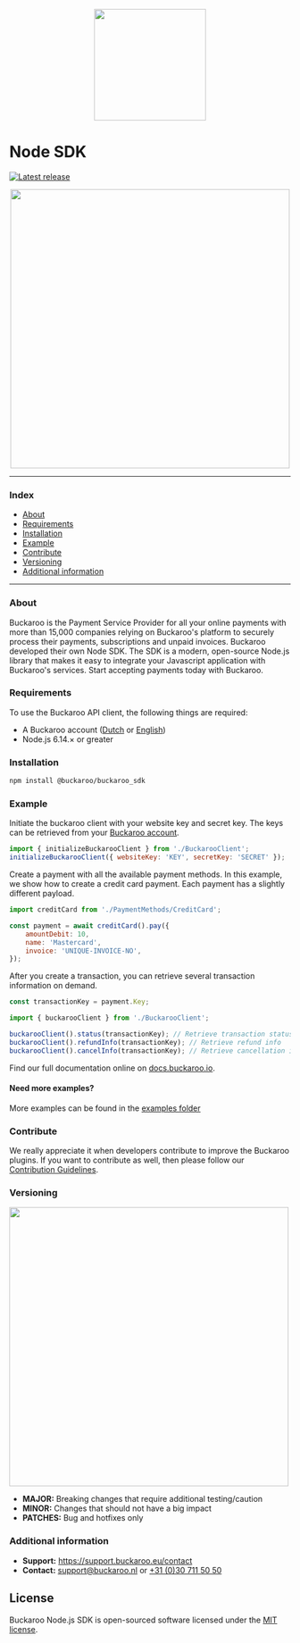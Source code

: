 <p align="center">
  <img src="https://user-images.githubusercontent.com/105488705/233078855-473c45d4-34a6-492a-a5af-05752c803f6b.png" width="200px" position="center">
</p>

# Node SDK

[![Latest release](https://badgen.net/github/release/buckaroo-it/BuckarooSDK_Node)](https://github.com/buckaroo-it/BuckarooSDK_Node/releases)

<p align="center">
  <img src="https://user-images.githubusercontent.com/7081446/233298897-30274cc8-86cc-4e6f-8200-759c801af19e.png" width="500px" position="center">
</p>

---

### Index

-   [About](#about)
-   [Requirements](#requirements)
-   [Installation](#installation)
-   [Example](#example)
-   [Contribute](#contribute)
-   [Versioning](#versioning)
-   [Additional information](#additional-information)

---

### About

Buckaroo is the Payment Service Provider for all your online payments with more than 15,000 companies relying on Buckaroo's platform to securely process their payments, subscriptions and unpaid invoices. Buckaroo developed their own Node SDK. The SDK is a modern, open-source Node.js library that makes it easy to integrate your Javascript application with Buckaroo's services. Start accepting payments today with Buckaroo.

### Requirements

To use the Buckaroo API client, the following things are required:

-   A Buckaroo account ([Dutch](https://www.buckaroo.nl/start) or [English](https://www.buckaroo.eu/solutions/request-form))
-   Node.js 6.14.× or greater

### Installation

```bash
npm install @buckaroo/buckaroo_sdk
```

### Example

Initiate the buckaroo client with your website key and secret key. The keys can be retrieved from your [Buckaroo account](https://plaza.buckaroo.nl/Login).

```javascript
import { initializeBuckarooClient } from './BuckarooClient';
initializeBuckarooClient({ websiteKey: 'KEY', secretKey: 'SECRET' });
```

Create a payment with all the available payment methods. In this example, we show how to create a credit card payment. Each payment has a slightly different payload.

```javascript
import creditCard from './PaymentMethods/CreditCard';

const payment = await creditCard().pay({
    amountDebit: 10,
    name: 'Mastercard',
    invoice: 'UNIQUE-INVOICE-NO',
});
```

After you create a transaction, you can retrieve several transaction information on demand.

```javascript
const transactionKey = payment.Key;

import { buckarooClient } from './BuckarooClient';

buckarooClient().status(transactionKey); // Retrieve transaction status
buckarooClient().refundInfo(transactionKey); // Retrieve refund info
buckarooClient().cancelInfo(transactionKey); // Retrieve cancellation info
```

Find our full documentation online on [docs.buckaroo.io](https://docs.buckaroo.io/docs/node-sdk).

#### Need more examples?

More examples can be found in the [examples folder](https://github.com/buckaroo-it/BuckarooSDK_Node/tree/master/example)

### Contribute

We really appreciate it when developers contribute to improve the Buckaroo plugins.
If you want to contribute as well, then please follow our [Contribution Guidelines](CONTRIBUTING.md).

### Versioning

<p>
  <img src="https://user-images.githubusercontent.com/7081446/178474134-f4c3976d-653c-4ca1-bcd1-48bf6d489196.png" width="500px"  alt="">
</p>

-   **MAJOR:** Breaking changes that require additional testing/caution
-   **MINOR:** Changes that should not have a big impact
-   **PATCHES:** Bug and hotfixes only

### Additional information

-   **Support:** https://support.buckaroo.eu/contact
-   **Contact:** [support@buckaroo.nl](mailto:support@buckaroo.nl) or [+31 (0)30 711 50 50](tel:+310307115050)

## License

Buckaroo Node.js SDK is open-sourced software licensed under the [MIT license](https://opensource.org/licenses/MIT).
